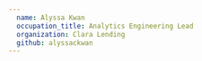 ```yaml
---
  name: Alyssa Kwan
  occupation_title: Analytics Engineering Lead
  organization: Clara Lending
  github: alyssackwan
---
```

